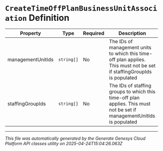 # `CreateTimeOffPlanBusinessUnitAssociation` Definition

| Property | Type | Required | Description |
|----------|------|----------|-------------|
| managementUnitIds | `string[]` | No | The IDs of management units to which this time-off plan applies. This must not be set if staffingGroupIds is populated |
| staffingGroupIds | `string[]` | No | The IDs of staffing groups to which this time-off plan applies. This must not be set if managementUnitIds is populated |

---

*This file was automatically generated by the Generate Genesys Cloud Platform API classes utility on 2025-04-24T15:04:26.063Z*